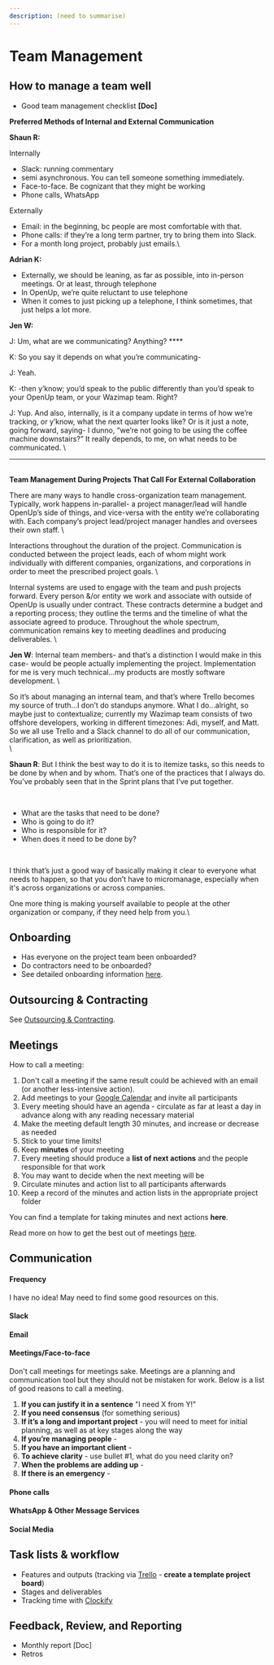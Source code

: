 ```yaml
---
description: (need to summarise)
---
```


# Team Management

## How to manage a team well

* Good team management checklist **\[Doc]**

**Preferred Methods of Internal and External Communication**

**Shaun R:**&#x20;

Internally

* Slack: running commentary
* semi asynchronous. You can tell someone something immediately.&#x20;
* Face-to-face. Be cognizant that they might be working
* Phone calls, WhatsApp

Externally

* Email: in the beginning, bc people are most comfortable with that.
* Phone calls: if they’re a long term partner, try to bring them into Slack.
* For a month long project, probably just emails.\


**Adrian K:**&#x20;

* Externally, we should be leaning, as far as possible, into in-person meetings. Or at least, through telephone
* In OpenUp, we’re quite reluctant to use telephone
* When it comes to just picking up a telephone, I think sometimes, that just helps a lot more.&#x20;

**Jen W:**&#x20;

J: Um, what are we communicating? Anything? ****&#x20;

K: So you say it depends on what you’re communicating-

J: Yeah.

K: -then y’know; you’d speak to the public differently than you’d speak to your OpenUp team, or your Wazimap team. Right?

J: Yup. And also, internally, is it a company update in terms of how we’re tracking, or y’know, what the next quarter looks like? Or is it just a note, going forward, saying- I dunno, “we’re not going to be using the coffee machine downstairs?” It really depends, to me, on what needs to be communicated. \
****

\
**Team Management During Projects That Call For External Collaboration**

There are many ways to handle cross-organization team management. Typically, work happens in-parallel- a project manager/lead will handle OpenUp’s side of things, and vice-versa with the entity we’re collaborating with. Each company’s project lead/project manager handles and oversees their own staff. \


Interactions throughout the duration of the project. Communication is conducted between the project leads, each of whom might work individually with different companies, organizations, and corporations in order to meet the prescribed project goals. \


Internal systems are used to engage with the team and push projects forward. Every person &/or entity we work and associate with outside of OpenUp is usually under contract. These contracts determine a budget and a reporting process; they outline the terms and the timeline of what the associate agreed to produce. Throughout the whole spectrum, communication remains key to meeting deadlines and producing deliverables. \


&#x20;**Jen W**: Internal team members- and that’s a distinction I would make in this case- would be people actually implementing the project. Implementation for me is very much technical...my products are mostly software development.  \


So it’s about managing an internal team, and that’s where Trello becomes my source of truth...I don’t do standups anymore. What I do...alright, so maybe just to contextualize; currently my Wazimap team consists of two offshore developers, working in different timezones: Adi, myself, and Matt. So we all use Trello and a Slack channel to do all of our communication, clarification, as well as prioritization. \
\


**Shaun R**: But I think the best way to do it is to itemize tasks, so this needs to be done by when and by whom. That’s one of the practices that I always do. You’ve probably seen that in the Sprint plans that I’ve put together.

‌

* What are the tasks that need to be done?
* Who is going to do it?
* Who is responsible for it?
* When does it need to be done by?

‌

I think that’s just a good way of basically making it clear to everyone what needs to happen, so that you don’t have to micromanage, especially when it's across organizations or across companies.

One more thing is making yourself available to people at the other organization or company, if they need help from you.\


## Onboarding

* Has everyone on the project team been onboarded?&#x20;
* Do contractors need to be onboarded?
* See detailed onboarding information [here](../../onboarding.md).

## Outsourcing & Contracting

See [Outsourcing & Contracting](../../how-we-work/outsourcing-and-contracting/).

## Meetings

How to call a meeting:

1. Don't call a meeting if the same result could be achieved with an email (or another less-intensive action).
2. Add meetings to your [Google Calendar](https://calendar.google.com) and invite all participants
3. Every meeting should have an agenda - circulate as far at least a day in advance along with any reading necessary material
4. Make the meeting default length 30 minutes, and increase or decrease as needed
5. Stick to your time limits!
6. Keep **minutes** of your meeting
7. Every meeting should produce a **list of next actions** and the people responsible for that work
8. You may want to decide when the next meeting will be
9. Circulate minutes and action list to all participants afterwards
10. Keep a record of the minutes and action lists in the appropriate project folder

You can find a template for taking minutes and next actions **here**.

Read more on how to get the best out of meetings [here](https://hbr.org/2016/06/8-ground-rules-for-great-meetings).

## Communication

#### Frequency

I have no idea! May need to find some good resources on this.

#### Slack

#### Email

#### Meetings/Face-to-face

Don't call meetings for meetings sake. Meetings are a planning and communication tool but they should not be mistaken for work. Below is a list of good reasons to call a meeting.

1. **If you can justify it in a sentence** "I need X from Y!"
2. **If you need consensus** (for something serious)
3. **If it’s a long and important project** - you will need to meet for initial planning, as well as at key stages along the way
4. **If you’re managing people** -&#x20;
5. **If you have an important client** -&#x20;
6. **To achieve clarity** - use bullet #1, what do you need clarity on?
7. **When the problems are adding up** -&#x20;
8. **If there is an emergency** -&#x20;

#### Phone calls

#### WhatsApp & Other Message Services

#### Social Media

## Task lists & workflow

* Features and outputs (tracking via [Trello](https://trello.com/openupza/home) - **create a template project board**)
* Stages and deliverables
* Tracking time with [Clockify](https://clockify.me)

## Feedback, Review, and Reporting

* Monthly report \[Doc]
* Retros

